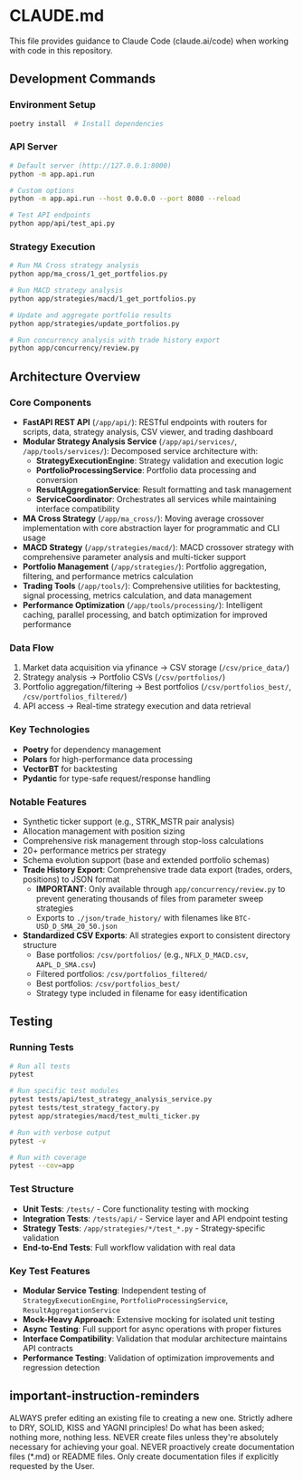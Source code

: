 # CLAUDE.md

This file provides guidance to Claude Code (claude.ai/code) when working with code in this repository.

## Development Commands

### Environment Setup

```bash
poetry install  # Install dependencies
```

### API Server

```bash
# Default server (http://127.0.0.1:8000)
python -m app.api.run

# Custom options
python -m app.api.run --host 0.0.0.0 --port 8080 --reload

# Test API endpoints
python app/api/test_api.py
```

### Strategy Execution

```bash
# Run MA Cross strategy analysis
python app/ma_cross/1_get_portfolios.py

# Run MACD strategy analysis
python app/strategies/macd/1_get_portfolios.py

# Update and aggregate portfolio results
python app/strategies/update_portfolios.py

# Run concurrency analysis with trade history export
python app/concurrency/review.py
```

## Architecture Overview

### Core Components

- **FastAPI REST API** (`/app/api/`): RESTful endpoints with routers for scripts, data, strategy analysis, CSV viewer, and trading dashboard
- **Modular Strategy Analysis Service** (`/app/api/services/`, `/app/tools/services/`): Decomposed service architecture with:
  - **StrategyExecutionEngine**: Strategy validation and execution logic
  - **PortfolioProcessingService**: Portfolio data processing and conversion
  - **ResultAggregationService**: Result formatting and task management
  - **ServiceCoordinator**: Orchestrates all services while maintaining interface compatibility
- **MA Cross Strategy** (`/app/ma_cross/`): Moving average crossover implementation with core abstraction layer for programmatic and CLI usage
- **MACD Strategy** (`/app/strategies/macd/`): MACD crossover strategy with comprehensive parameter analysis and multi-ticker support
- **Portfolio Management** (`/app/strategies/`): Portfolio aggregation, filtering, and performance metrics calculation
- **Trading Tools** (`/app/tools/`): Comprehensive utilities for backtesting, signal processing, metrics calculation, and data management
- **Performance Optimization** (`/app/tools/processing/`): Intelligent caching, parallel processing, and batch optimization for improved performance

### Data Flow

1. Market data acquisition via yfinance → CSV storage (`/csv/price_data/`)
2. Strategy analysis → Portfolio CSVs (`/csv/portfolios/`)
3. Portfolio aggregation/filtering → Best portfolios (`/csv/portfolios_best/`, `/csv/portfolios_filtered/`)
4. API access → Real-time strategy execution and data retrieval

### Key Technologies

- **Poetry** for dependency management
- **Polars** for high-performance data processing
- **VectorBT** for backtesting
- **Pydantic** for type-safe request/response handling

### Notable Features

- Synthetic ticker support (e.g., STRK_MSTR pair analysis)
- Allocation management with position sizing
- Comprehensive risk management through stop-loss calculations
- 20+ performance metrics per strategy
- Schema evolution support (base and extended portfolio schemas)
- **Trade History Export**: Comprehensive trade data export (trades, orders, positions) to JSON format
  - **IMPORTANT**: Only available through `app/concurrency/review.py` to prevent generating thousands of files from parameter sweep strategies
  - Exports to `./json/trade_history/` with filenames like `BTC-USD_D_SMA_20_50.json`
- **Standardized CSV Exports**: All strategies export to consistent directory structure
  - Base portfolios: `/csv/portfolios/` (e.g., `NFLX_D_MACD.csv`, `AAPL_D_SMA.csv`)
  - Filtered portfolios: `/csv/portfolios_filtered/`
  - Best portfolios: `/csv/portfolios_best/`
  - Strategy type included in filename for easy identification

## Testing

### Running Tests

```bash
# Run all tests
pytest

# Run specific test modules
pytest tests/api/test_strategy_analysis_service.py
pytest tests/test_strategy_factory.py
pytest app/strategies/macd/test_multi_ticker.py

# Run with verbose output
pytest -v

# Run with coverage
pytest --cov=app
```

### Test Structure

- **Unit Tests**: `/tests/` - Core functionality testing with mocking
- **Integration Tests**: `/tests/api/` - Service layer and API endpoint testing
- **Strategy Tests**: `/app/strategies/*/test_*.py` - Strategy-specific validation
- **End-to-End Tests**: Full workflow validation with real data

### Key Test Features

- **Modular Service Testing**: Independent testing of `StrategyExecutionEngine`, `PortfolioProcessingService`, `ResultAggregationService`
- **Mock-Heavy Approach**: Extensive mocking for isolated unit testing
- **Async Testing**: Full support for async operations with proper fixtures
- **Interface Compatibility**: Validation that modular architecture maintains API contracts
- **Performance Testing**: Validation of optimization improvements and regression detection

## important-instruction-reminders

ALWAYS prefer editing an existing file to creating a new one.
Strictly adhere to DRY, SOLID, KISS and YAGNI principles!
Do what has been asked; nothing more, nothing less.
NEVER create files unless they're absolutely necessary for achieving your goal.
NEVER proactively create documentation files (\*.md) or README files. Only create documentation files if explicitly requested by the User.

